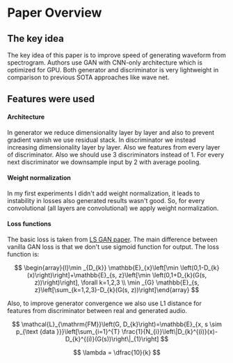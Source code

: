 # Paper Overview

## The key idea

The key idea of this paper is to improve speed of generating waveform from spectrogram. Authors use GAN with CNN-only architecture which is optimized for GPU. Both generator and discriminator is very lightweight in comparison to previous SOTA approaches like wave net.

## Features were used

#### Architecture

In generator we reduce dimensionality layer by layer and also to prevent gradient vanish we use residual stack. In discriminator we instead increasing dimensionality layer by layer. Also we features from every layer of discriminator. Also we should use 3 discriminators instead of 1. For every next discriminator we downsample input by 2 with average pooling.

#### Weight normalization

In my first experiments I didn't add weight normalization, it leads to instability in losses also generated results wasn't good. So, for every convolutional \(all layers are convolutional\) we apply weight normalization.

#### Loss functions

The basic loss is taken from [LS GAN paper](https://arxiv.org/abs/1611.04076). The main difference between vanilla GAN loss is that we don't use sigmoid function for output. The loss function is:

$$
\begin{array}{l}\min _{D_{k}} \mathbb{E}_{x}\left[\min \left(0,1-D_{k}(x)\right)\right]+\mathbb{E}_{s, z}\left[\min \left(0,1+D_{k}(G(s, z))\right)\right], \forall k=1,2,3 \\ \min _{G} \mathbb{E}_{s, z}\left[\sum_{k=1,2,3}-D_{k}(G(s, z))\right]\end{array}
$$

Also, to improve generator convergence we also use L1 distance for features from discriminator between real and generated audio.

$$
\mathcal{L}_{\mathrm{FM}}\left(G, D_{k}\right)=\mathbb{E}_{x, s \sim p_{\text {data }}}\left[\sum_{i=1}^{T} \frac{1}{N_{i}}\left\|D_{k}^{(i)}(x)-D_{k}^{(i)}(G(s))\right\|_{1}\right]
$$

$$
\lambda = \dfrac{10}{k}
$$

